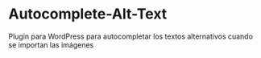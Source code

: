 # Autocomplete-Alt-Text
Plugin para WordPress para autocompletar los textos alternativos cuando se importan las imágenes

